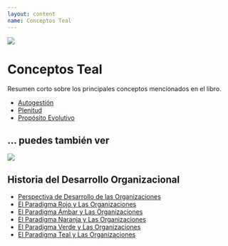 ```yaml
---
layout: content
name: Conceptos Teal
---
```

![](/media/fundamental-assumptions.jpg)

# Conceptos Teal

Resumen corto sobre los principales conceptos mencionados en el libro.

* [](/theory/self-management/)[Autogestión](<* [Self-Management](/theory/self-management/)>)
* [Plenitud](https://sp.reinventingorganizationswiki.com/theory/wholeness/)
* [Propósito Evolutivo](https://sp.reinventingorganizationswiki.com/theory/evolutionary-purpose/)

## ... puedes también ver

![](/media/1_018-small.png)

## Historia del Desarrollo Organizacional

* [Perspectiva de Desarrollo de las Organizaciones](https://sp.reinventingorganizationswiki.com/theory/developmental-perspective-on-organizations/)
* [El Paradigma Rojo y Las Organizaciones](https://sp.reinventingorganizationswiki.com/theory/red-organizations/)[](https://sp.reinventingorganizationswiki.com/theory/red-organizations/)
* [El Paradigma Ámbar y Las Organizaciones](https://sp.reinventingorganizationswiki.com/theory/amber-paradigm-and-organizations/)
* [El Paradigma Naranja y Las Organizaciones](https://sp.reinventingorganizationswiki.com/theory/orange-paradigm-and-organizations/)
* [El Paradigma Verde y Las Organizaciones](https://sp.reinventingorganizationswiki.com/theory/green-paradigm-and-organizations/)
* [El Paradigma Teal y Las Organizaciones](https://sp.reinventingorganizationswiki.com/theory/teal-paradigm-and-organizations/)